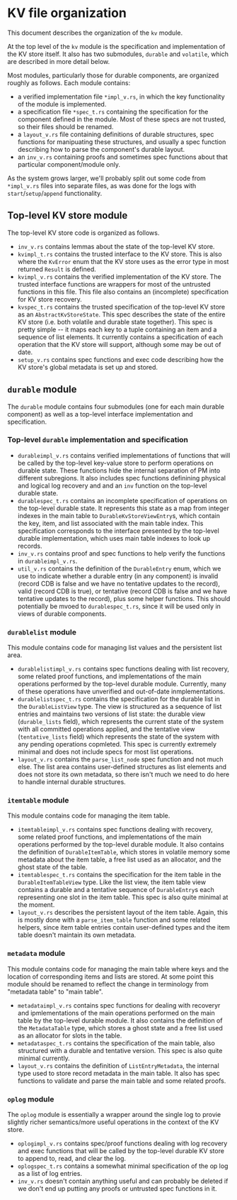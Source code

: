 # KV file organization

This document describes the organization of the `kv` module.

At the top level of the `kv` module is the specification and implementation of the KV store itself. It also has two submodules, `durable` and `volatile`, which are described in more detail below.

Most modules, particularly those for durable components, are organized roughly as follows. Each module contains:
- a verified implementation file `*impl_v.rs`, in which the key functionality of the module is implemented.
-  a specification file `*spec_t.rs` containing the specification for the component defined in the module. Most of these specs are not trusted, so their files should be renamed.
- a `layout_v.rs` file containing definitions of durable structures, spec functions for manipuating these structures, and usually a spec function describing how to parse the component's durable layout.
- an `inv_v.rs` containing proofs and sometimes spec functions about that particular component/module only.

As the system grows larger, we'll probably split out some code from `*impl_v.rs` files into separate files, as was done for the logs with `start`/`setup`/`append` functionality.


## Top-level KV store module
The top-level KV store code is organized as follows.
- `inv_v.rs` contains lemmas about the state of the top-level KV store.
- `kvimpl_t.rs` contains the trusted interface to the KV store. This is also where the `KvError` enum that the KV store uses as the error type in most returned `Result` is defined.
- `kvimpl_v.rs` contains the verified implementation of the KV store. The trusted interface functions are wrappers for most of the untrusted functions in this file. This file also contains an (incomplete) specification for KV store recovery.
- `kvspec_t.rs` contains the trusted specification of the top-level KV store as an `AbstractKvStoreState`. This spec describes the state of the entire KV store (i.e. both volatile and durable state together). This spec is pretty simple -- it maps each key to a tuple containing an item and a sequence of list elements. It currently contains a specification of each operation that the KV store will support, although some may be out of date.
- `setup_v.rs` contains spec functions and exec code describing how the KV store's global metadata is set up and stored.

## `durable` module
The `durable` module contains four submodules (one for each main durable component) as well as a top-level interface implementation and specification.

### Top-level `durable` implementation and specification
- `durableimpl_v.rs` contains verified implementations of functions that will be called by the top-level key-value store to perform operations on durable state. These functions hide the internal separation of PM into different subregions. It also includes spec functions definining physical and logical log recovery and and an `inv` function on the top-level durable state.
- `durablespec_t.rs` contains an incomplete specification of operations on the top-level durable state. It represents this state as a map from integer indexes in the main table to `DurableKvStoreViewEntry`s, which contain the key, item, and list associated with the main table index. This specification corresponds to the interface presented by the top-level durable implementation, which uses main table indexes to look up records.
- `inv_v.rs` contains proof and spec functions to help verify the functions in `durableimpl_v.rs`.
- `util_v.rs` contains the definition of the `DurableEntry` enum, which we use to indicate whether a durable entry (in any component) is invalid (record CDB is false and we have no tentative updates to the record), valid (record CDB is true), or tentative (record CDB is false and we have tentative updates to the record), plus some helper functions. This should potentially be mvoed to `durablespec_t.rs`, since it will be used only in views of durable components.


### `durablelist` module
This module contains code for managing list values and the persistent list area.
- `durablelistimpl_v.rs` contains spec functions dealing with list recovery, some related proof functions, and implementations of the main operations performed by the top-level durable module. Currently, many of these operations have unverified and out-of-date inmplementations.
- `durablelistspec_t.rs` contains the specification for the durable list in the `DurableListView` type. The view is structured as a sequence of list entries and maintains two versions of list state: the durable view (`durable_lists` field), which represents the current state of the system with all committed operations applied, and the tentative view (`tentative_lists` field) which represents the state of the system with any pending operations copmleted. This spec is currently extremely minimal and does not include specs for most list operations.
- `layout_v.rs` contains the `parse_list_node` spec function and not much else. The list area contains user-defined structures as list elements and does not store its own metadata, so there isn't much we need to do here to handle internal durable structures.

### `itemtable` module
This module contains code for managing the item table.
- `itemtableimpl_v.rs` contains spec functions dealing with recovery, some related proof functions, and implementations of the main operations performed by the top-level durable module. It also contains the definition of `DurableItemTable`, which stores in volatile memory some metadata about the item table, a free list used as an allocator, and the ghost state of the table.
- `itemtablespec_t.rs` contains the specification for the item table in the `DurableItemTableView` type. Like the list view, the item table view contains a durable and a tentative sequence of `DurableEntry`s each representing one slot in the item table. This spec is also quite minimal at the moment.
- `layout_v.rs` describes the persistent layout of the item table. Again, this is mostly done with a `parse_item_table` function and some related helpers, since item table entries contain user-defined types and the item table doesn't maintain its own metadata.

### `metadata` module
This module contains code for managing the main table where keys and the location of corresponding items and lists are stored. At some point this module should be renamed to reflect the change in terminology from "metadata table" to "main table".
- `metadataimpl_v.rs` contains spec functions for dealing with recoveryr and ipmlementations of the main operations performed on the main table by the top-level durable module. It also contains the definition of the `MetadataTable` type, which stores a ghost state and a free list used as an allocator for slots in the table.
- `metadataspec_t.rs` contains the specification of the main table, also structured with a durable and tentative version. This spec is also quite minimal currently.
- `layout_v.rs` contains the definition of `ListEntryMetadata`, the internal type used to store record metadata in the main table. It also has spec functions to validate and parse the main table and some related proofs.

### `oplog` module
The `oplog` module is essentially a wrapper around the single log to provie slightly richer semantics/more useful operations in the context of the KV store.
- `oplogimpl_v.rs` contains spec/proof functions dealing with log recovery and exec functions that will be called by the top-level durable KV store to append to, read, and clear the log.
- `oplogspec_t.rs` contains a somewhat minimal specification of the op log as a list of log entries.
- `inv_v.rs` doesn't contain anything useful and can probably be deleted if we don't end up putting any proofs or untrusted spec functions in it.
